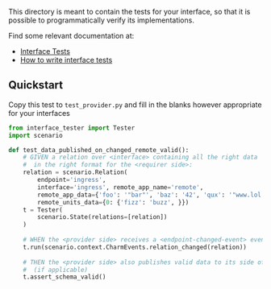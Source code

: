 This directory is meant to contain the tests for your interface, so that it is possible to programmatically verify its implementations.

Find some relevant documentation at:
- [Interface Tests](https://discourse.charmhub.io/t/interface-tests/12691)
- [How to write interface tests](https://discourse.charmhub.io/t/how-to-write-interface-tests/12690)

## Quickstart

Copy this test to `test_provider.py` and fill in the blanks however appropriate for your interfaces

```python
from interface_tester import Tester
import scenario

def test_data_published_on_changed_remote_valid():
    # GIVEN a relation over <interface> containing all the right data 
    #  in the right format for the <requirer side>:
    relation = scenario.Relation(
        endpoint='ingress',
        interface='ingress', remote_app_name='remote',
        remote_app_data={'foo': '"bar"', 'baz': '42', 'qux': '"www.lol.com:4242"', },
        remote_units_data={0: {'fizz': 'buzz', }})
    t = Tester(
        scenario.State(relations=[relation])
    )
    
    # WHEN the <provider side> receives a <endpoint-changed-event> event:
    t.run(scenario.context.CharmEvents.relation_changed(relation))
    
    # THEN the <provider side> also publishes valid data to its side of the relation 
    #  (if applicable)
    t.assert_schema_valid()
```
